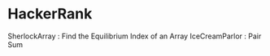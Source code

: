 # HackerRank

SherlockArray    :   Find the Equilibrium Index of an Array
IceCreamParlor   :   Pair Sum
